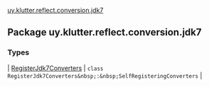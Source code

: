 [uy.klutter.reflect.conversion.jdk7](.)


## Package uy.klutter.reflect.conversion.jdk7


### Types


| [RegisterJdk7Converters](-register-jdk7-converters/index.md) | `class RegisterJdk7Converters&nbsp;:&nbsp;SelfRegisteringConverters` |


